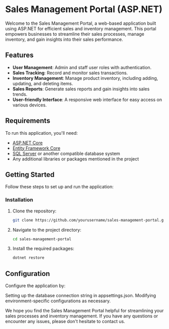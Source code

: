 # Sales Management Portal (ASP.NET)

Welcome to the Sales Management Portal, a web-based application built using ASP.NET for efficient sales and inventory management. This portal empowers businesses to streamline their sales processes, manage inventory, and gain insights into their sales performance.

## Features

- **User Management**: Admin and staff user roles with authentication.
- **Sales Tracking**: Record and monitor sales transactions.
- **Inventory Management**: Manage product inventory, including adding, updating, and deleting items.
- **Sales Reports**: Generate sales reports and gain insights into sales trends.
- **User-friendly Interface**: A responsive web interface for easy access on various devices.

## Requirements

To run this application, you'll need:

- [ASP.NET Core](https://dotnet.microsoft.com/apps/aspnet)
- [Entity Framework Core](https://docs.microsoft.com/en-us/ef/)
- [SQL Server](https://www.microsoft.com/en-us/sql-server) or another compatible database system
- Any additional libraries or packages mentioned in the project

## Getting Started

Follow these steps to set up and run the application:

### Installation

1. Clone the repository:

   ```bash
   git clone https://github.com/yourusername/sales-management-portal.git
2. Navigate to the project directory:

   ```bash
   cd sales-management-portal
   
3. Install the required packages:

    ```bash
    dotnet restore

## Configuration
Configure the application by:

Setting up the database connection string in appsettings.json.
Modifying environment-specific configurations as necessary.

We hope you find the Sales Management Portal helpful for streamlining your sales processes and inventory management. If you have any questions or encounter any issues, please don't hesitate to contact us.
